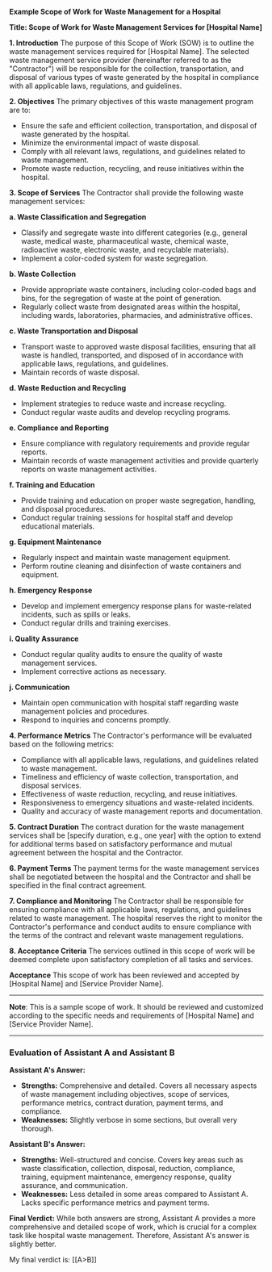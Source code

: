
**Example Scope of Work for Waste Management for a Hospital**

**Title: Scope of Work for Waste Management Services for [Hospital Name]**

**1. Introduction**
The purpose of this Scope of Work (SOW) is to outline the waste management services required for [Hospital Name]. The selected waste management service provider (hereinafter referred to as the "Contractor") will be responsible for the collection, transportation, and disposal of various types of waste generated by the hospital in compliance with all applicable laws, regulations, and guidelines.

**2. Objectives**
The primary objectives of this waste management program are to:
- Ensure the safe and efficient collection, transportation, and disposal of waste generated by the hospital.
- Minimize the environmental impact of waste disposal.
- Comply with all relevant laws, regulations, and guidelines related to waste management.
- Promote waste reduction, recycling, and reuse initiatives within the hospital.

**3. Scope of Services**
The Contractor shall provide the following waste management services:

**a. Waste Classification and Segregation**
- Classify and segregate waste into different categories (e.g., general waste, medical waste, pharmaceutical waste, chemical waste, radioactive waste, electronic waste, and recyclable materials).
- Implement a color-coded system for waste segregation.

**b. Waste Collection**
- Provide appropriate waste containers, including color-coded bags and bins, for the segregation of waste at the point of generation.
- Regularly collect waste from designated areas within the hospital, including wards, laboratories, pharmacies, and administrative offices.

**c. Waste Transportation and Disposal**
- Transport waste to approved waste disposal facilities, ensuring that all waste is handled, transported, and disposed of in accordance with applicable laws, regulations, and guidelines.
- Maintain records of waste disposal.

**d. Waste Reduction and Recycling**
- Implement strategies to reduce waste and increase recycling.
- Conduct regular waste audits and develop recycling programs.

**e. Compliance and Reporting**
- Ensure compliance with regulatory requirements and provide regular reports.
- Maintain records of waste management activities and provide quarterly reports on waste management activities.

**f. Training and Education**
- Provide training and education on proper waste segregation, handling, and disposal procedures.
- Conduct regular training sessions for hospital staff and develop educational materials.

**g. Equipment Maintenance**
- Regularly inspect and maintain waste management equipment.
- Perform routine cleaning and disinfection of waste containers and equipment.

**h. Emergency Response**
- Develop and implement emergency response plans for waste-related incidents, such as spills or leaks.
- Conduct regular drills and training exercises.

**i. Quality Assurance**
- Conduct regular quality audits to ensure the quality of waste management services.
- Implement corrective actions as necessary.

**j. Communication**
- Maintain open communication with hospital staff regarding waste management policies and procedures.
- Respond to inquiries and concerns promptly.

**4. Performance Metrics**
The Contractor's performance will be evaluated based on the following metrics:
- Compliance with all applicable laws, regulations, and guidelines related to waste management.
- Timeliness and efficiency of waste collection, transportation, and disposal services.
- Effectiveness of waste reduction, recycling, and reuse initiatives.
- Responsiveness to emergency situations and waste-related incidents.
- Quality and accuracy of waste management reports and documentation.

**5. Contract Duration**
The contract duration for the waste management services shall be [specify duration, e.g., one year] with the option to extend for additional terms based on satisfactory performance and mutual agreement between the hospital and the Contractor.

**6. Payment Terms**
The payment terms for the waste management services shall be negotiated between the hospital and the Contractor and shall be specified in the final contract agreement.

**7. Compliance and Monitoring**
The Contractor shall be responsible for ensuring compliance with all applicable laws, regulations, and guidelines related to waste management. The hospital reserves the right to monitor the Contractor's performance and conduct audits to ensure compliance with the terms of the contract and relevant waste management regulations.

**8. Acceptance Criteria**
The services outlined in this scope of work will be deemed complete upon satisfactory completion of all tasks and services.

**Acceptance**
This scope of work has been reviewed and accepted by [Hospital Name] and [Service Provider Name].

---

**Note**: This is a sample scope of work. It should be reviewed and customized according to the specific needs and requirements of [Hospital Name] and [Service Provider Name].

---

### Evaluation of Assistant A and Assistant B

**Assistant A's Answer:**
- **Strengths:** Comprehensive and detailed. Covers all necessary aspects of waste management including objectives, scope of services, performance metrics, contract duration, payment terms, and compliance.
- **Weaknesses:** Slightly verbose in some sections, but overall very thorough.

**Assistant B's Answer:**
- **Strengths:** Well-structured and concise. Covers key areas such as waste classification, collection, disposal, reduction, compliance, training, equipment maintenance, emergency response, quality assurance, and communication.
- **Weaknesses:** Less detailed in some areas compared to Assistant A. Lacks specific performance metrics and payment terms.

**Final Verdict:**
While both answers are strong, Assistant A provides a more comprehensive and detailed scope of work, which is crucial for a complex task like hospital waste management. Therefore, Assistant A's answer is slightly better.

My final verdict is: [[A>B]]